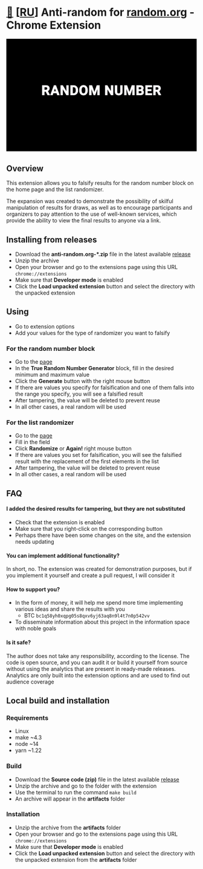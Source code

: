 # [🤫](https://stats.azate.org/share/744cmBjq/anti-random) [[RU](README_RU.md)] Anti-random for [random.org](https://random.org) - Chrome Extension

<p align="center">
  <img src="demo.gif" alt="Demo"/>
</p>

## Overview
This extension allows you to falsify results for the random number block on the home page and the list randomizer.

The expansion was created to demonstrate the possibility of skilful manipulation of results for draws, as well as to encourage participants and organizers to pay attention to the use of well-known services, which provide the ability to view the final results to anyone via a link.

## Installing from releases

- Download the **anti-random.org-\*.zip** file in the latest available [release](https://github.com/azate/anti-random.org/releases)
- Unzip the archive
- Open your browser and go to the extensions page using this URL ```chrome://extensions```
- Make sure that **Developer mode** is enabled
- Click the **Load unpacked extension** button and select the directory with the unpacked extension

## Using

- Go to extension options
- Add your values for the type of randomizer you want to falsify

### For the random number block

- Go to the [page](https://rangom.org)
- In the **True Random Number Generator** block, fill in the desired minimum and maximum value
- Click the **Generate** button with the right mouse button
- If there are values you specify for falsification and one of them falls into the range you specify, you will see a falsified result
- After tampering, the value will be deleted to prevent reuse
- In all other cases, a real random will be used

### For the list randomizer

- Go to the [page](https://www.random.org/lists)
- Fill in the field
- Click **Randomize** or **Again!** right mouse button
- If there are values you set for falsification, you will see the falsified result with the replacement of the first elements in the list
- After tampering, the value will be deleted to prevent reuse
- In all other cases, a real random will be used

## FAQ

#### I added the desired results for tampering, but they are not substituted

- Check that the extension is enabled
- Make sure that you right-click on the corresponding button
- Perhaps there have been some changes on the site, and the extension needs updating

#### You can implement additional functionality?

In short, no. The extension was created for demonstration purposes, but if you implement it yourself and create a pull request, I will consider it

#### How to support you?

- In the form of money, it will help me spend more time implementing various ideas and share the results with you
  - BTC ```bc1q58yh0xqpg05s8qxv6yj63aq8n9l4t7n0p542vv```
- To disseminate information about this project in the information space with noble goals

#### Is it safe?

The author does not take any responsibility, according to the license. The code is open source, and you can audit it or build it yourself from source without using the analytics that are present in ready-made releases. Analytics are only built into the extension options and are used to find out audience coverage

## Local build and installation

### Requirements

- Linux
- make ~4.3
- node ~14
- yarn ~1.22

### Build

- Download the **Source code (zip)** file in the latest available [release](https://github.com/azate/anti-random.org/releases)
- Unzip the archive and go to the folder with the extension
- Use the terminal to run the command ```make build```
- An archive will appear in the **artifacts** folder

### Installation

- Unzip the archive from the **artifacts** folder
- Open your browser and go to the extensions page using this URL ```chrome://extensions```
- Make sure that **Developer mode** is enabled
- Click the **Load unpacked extension** button and select the directory with the unpacked extension from the **artifacts** folder

